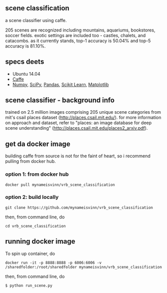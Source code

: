 ## scene classification
a scene classifier using caffe. 

205 scenes are recognized including mountains, aquariums, bookstores, soccer fields. exotic settings are included too - castles, chalets, and catacombs. as it currently stands, top-1 accuracy is 50.04% and top-5 accuracy is 81.10%. 

## specs deets
* Ubuntu 14.04
* [Caffe](http://caffe.berkeleyvision.org/)
* [Numpy](http://www.numpy.org/), [SciPy](https://www.scipy.org/), [Pandas](http://pandas.pydata.org/), [Scikit Learn](http://scikit-learn.org/), [Matplotlib](http://matplotlib.org/)

## scene classifier - background info
trained on 2.5 million images comprising 205 unique scene categories from mit's csail places dataset (http://places.csail.mit.edu/). for more information on approach and dataset, refer to "places: an image database for deep scene understanding" (http://places.csail.mit.edu/places2_arxiv.pdf).


## get da docker image

building caffe from source is not for the faint of heart, so i recommend pulling from docker hub.

### option 1: from docker hub

```
docker pull mynameisvinn/vrb_scene_classification
```

### option 2: build locally
```
git clone https://github.com/mynameisvinn/vrb_scene_classification
```

then, from command line, do

```
cd vrb_scene_classification
```

## running docker image

To spin up container, do

```
docker run -it -p 8888:8888 -p 6006:6006 -v /sharedfolder:/root/sharedfolder mynameisvinn/vrb_scene_classification
```

then, from command line, do

```
$ python run_scene.py
```